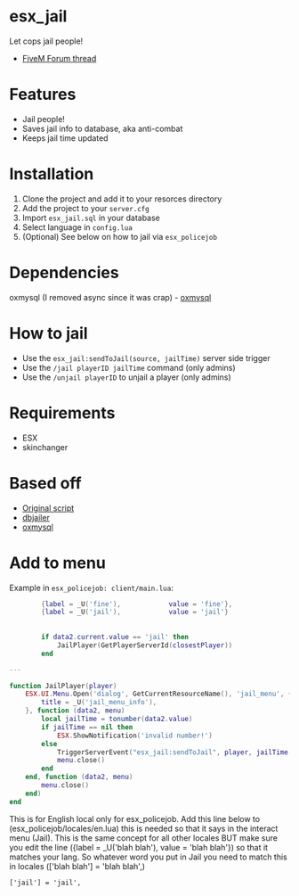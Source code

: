 # esx_jail

Let cops jail people!

- [FiveM Forum thread](https://forum.fivem.net/t/release-esx-jailer/82896)

# Features

- Jail people!
- Saves jail info to database, aka anti-combat
- Keeps jail time updated

# Installation

1. Clone the project and add it to your resorces directory
2. Add the project to your `server.cfg`
3. Import `esx_jail.sql` in your database
4. Select language in `config.lua`
5. (Optional) See below on how to jail via `esx_policejob`

# Dependencies
oxmysql (I removed async since it was crap) - [oxmysql](https://github.com/overextended/oxmysql)

# How to jail

- Use the `esx_jail:sendToJail(source, jailTime)` server side trigger
- Use the `/jail playerID jailTime` command (only admins)
- Use the `/unjail playerID` to unjail a player (only admins)


# Requirements

- ESX
- skinchanger

# Based off
- [Original script](https://forum.fivem.net/t/release-fx-jailer-1-1-0-0/41963)
- [dbjailer](https://github.com/SSPU1W/dbjailer)
- [oxmysql](https://github.com/overextended/oxmysql)

# Add to menu

Example in `esx_policejob: client/main.lua`:

```lua
		{label = _U('fine'),			value = 'fine'},
		{label = _U('jail'),			value = 'jail'}
		
		
		if data2.current.value == 'jail' then
			JailPlayer(GetPlayerServerId(closestPlayer))
		end

---

function JailPlayer(player)
	ESX.UI.Menu.Open('dialog', GetCurrentResourceName(), 'jail_menu', {
		title = _U('jail_menu_info'),
	}, function (data2, menu)
		local jailTime = tonumber(data2.value)
		if jailTime == nil then
			ESX.ShowNotification('invalid number!')
		else
			TriggerServerEvent("esx_jail:sendToJail", player, jailTime * 60)
			menu.close()
		end
	end, function (data2, menu)
		menu.close()
	end)
end
```

This is for English local only for esx_policejob. Add this line below to (esx_policejob/locales/en.lua) this is needed so that it says in the interact menu (Jail). This is the same concept for all other locales BUT make sure you edit the line ({label = _U('blah blah'),			value = 'blah blah'}) so that it matches your lang. So whatever word you put in Jail you need to match this in locales (['blah blah'] = 'blah blah',)
```
['jail'] = 'jail',
```

